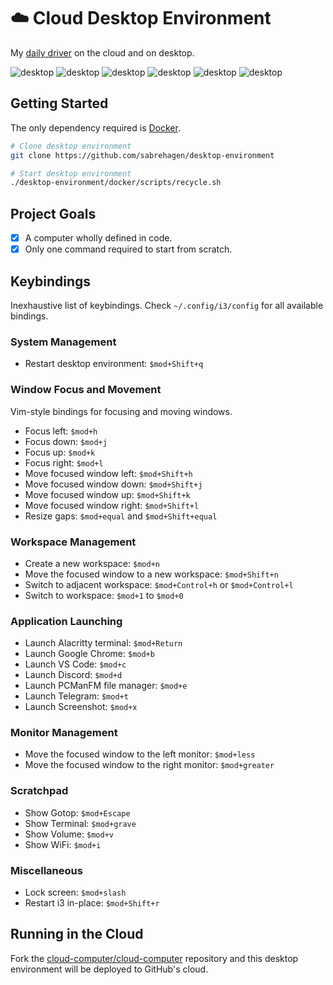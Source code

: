 # ☁️ Cloud Desktop Environment

My [daily driver](https://github.com/users/sabrehagen/packages/container/package/desktop-environment) on the cloud and on desktop.

![desktop](https://i.imgur.com/yv34lxO.png)
![desktop](https://i.imgur.com/Mi40odG.png)
![desktop](https://i.imgur.com/MIWDurw.png)
![desktop](https://i.imgur.com/jm4RrKw.jpg)
![desktop](https://i.imgur.com/cEBbzyu.png)
![desktop](https://i.imgur.com/GKYf3YQ.png)

## Getting Started

The only dependency required is [Docker](https://docs.docker.com/install).

```sh
# Clone desktop environment
git clone https://github.com/sabrehagen/desktop-environment

# Start desktop environment
./desktop-environment/docker/scripts/recycle.sh
```

## Project Goals

- [x] A computer wholly defined in code.
- [x] Only one command required to start from scratch.

## Keybindings

Inexhaustive list of keybindings. Check `~/.config/i3/config` for all available bindings.

### System Management

- Restart desktop environment: `$mod+Shift+q`

### Window Focus and Movement

Vim-style bindings for focusing and moving windows.

- Focus left: `$mod+h`
- Focus down: `$mod+j`
- Focus up: `$mod+k`
- Focus right: `$mod+l`
- Move focused window left: `$mod+Shift+h`
- Move focused window down: `$mod+Shift+j`
- Move focused window up: `$mod+Shift+k`
- Move focused window right: `$mod+Shift+l`
- Resize gaps: `$mod+equal` and `$mod+Shift+equal`

### Workspace Management

- Create a new workspace: `$mod+n`
- Move the focused window to a new workspace: `$mod+Shift+n`
- Switch to adjacent workspace: `$mod+Control+h` or `$mod+Control+l`
- Switch to workspace: `$mod+1` to `$mod+0`

### Application Launching

- Launch Alacritty terminal: `$mod+Return`
- Launch Google Chrome: `$mod+b`
- Launch VS Code: `$mod+c`
- Launch Discord: `$mod+d`
- Launch PCManFM file manager: `$mod+e`
- Launch Telegram: `$mod+t`
- Launch Screenshot: `$mod+x`

### Monitor Management

- Move the focused window to the left monitor: `$mod+less`
- Move the focused window to the right monitor: `$mod+greater`

### Scratchpad

- Show Gotop: `$mod+Escape`
- Show Terminal: `$mod+grave`
- Show Volume: `$mod+v`
- Show WiFi: `$mod+i`

### Miscellaneous

- Lock screen: `$mod+slash`
- Restart i3 in-place: `$mod+Shift+r`

## Running in the Cloud

Fork the [cloud-computer/cloud-computer](https://github.com/cloud-computer/cloud-computer) repository and this desktop environment will be deployed to GitHub's cloud.
